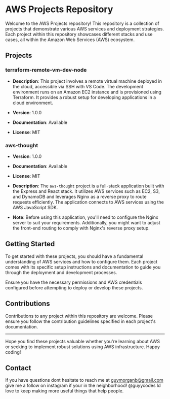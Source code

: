 # AWS Projects Repository

Welcome to the AWS Projects repository! This repository is a collection of projects that demonstrate various AWS services and deployment strategies. Each project within this repository showcases different stacks and use cases, all within the Amazon Web Services (AWS) ecosystem.

## Projects

### terraform-remote-vm-dev-node

- **Description**: This project involves a remote virtual machine deployed in the cloud, accessible via SSH with VS Code. The development environment runs on an Amazon EC2 instance and is provisioned using Terraform. It provides a robust setup for developing applications in a cloud environment.
  
- **Version**: 1.0.0
- **Documentation**: Available
- **License**: MIT

### aws-thought

- **Version**: 1.0.0
- **Documentation**: Available
- **License**: MIT

- **Description**: The `aws-thought` project is a full-stack application built with the Express and React stack. It utilizes AWS services such as EC2, S3, and DynamoDB and leverages Nginx as a reverse proxy to route requests efficiently. The application connects to AWS services using the AWS JavaScript SDK.
  
- **Note**: Before using this application, you'll need to configure the Nginx server to suit your requirements. Additionally, you might want to adjust the front-end routing to comply with Nginx's reverse proxy setup.

## Getting Started

To get started with these projects, you should have a fundamental understanding of AWS services and how to configure them. Each project comes with its specific setup instructions and documentation to guide you through the deployment and development processes.

Ensure you have the necessary permissions and AWS credentials configured before attempting to deploy or develop these projects.

## Contributions

Contributions to any project within this repository are welcome. Please ensure you follow the contribution guidelines specified in each project's documentation.

---

Hope you find these projects valuable whether you're learning about AWS or seeking to implement robust solutions using AWS infrastructure. Happy coding!

## Contact

If you have questions dont hesitate to reach me at guymorganb@gmail.com
give me a follow on instagram if your in the neighborhood! @guyycodes Id love to keep making more useful things that help people. 

